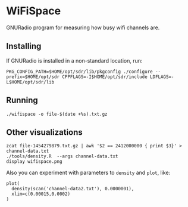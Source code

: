 # WiFiSpace

GNURadio program for measuring how busy wifi channels are.

## Installing

If GNURadio is installed in a non-standard location, run:

```shell
PKG_CONFIG_PATH=$HOME/opt/sdr/lib/pkgconfig ./configure --prefix=$HOME/opt/sdr CPPFLAGS=-I$HOME/opt/sdr/include LDFLAGS=-L$HOME/opt/sdr/lib
```

## Running

```shell
./wifispace -o file-$(date +%s).txt.gz
```

## Other visualizations

```shell
zcat file-1454279879.txt.gz | awk '$2 == 2412000000 { print $3}' > channel-data.txt
./tools/density.R  --args channel-data.txt
display wifispace.png
```

Also you can experiment with parameters to `density` and `plot`, like:

```
plot(
  density(scan('channel-data2.txt'), 0.0000001),
  xlim=c(0.00015,0.0002)
)
```
